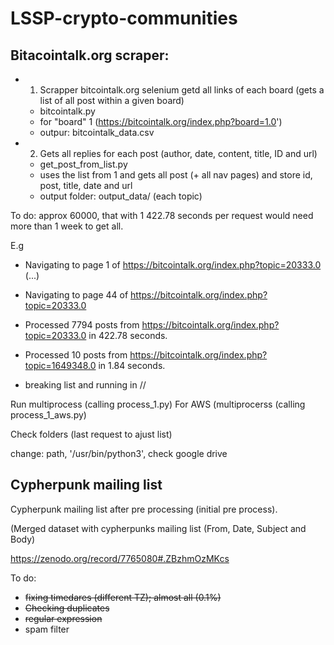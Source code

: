 # LSSP-crypto-communities

## Bitacointalk.org scraper:

- 1. Scrapper bitcointalk.org selenium getd all links of each board (gets a list of all post within a given board) 
   * bitcointalk.py
   * for "board" 1 (https://bitcointalk.org/index.php?board=1.0')
   * outpur: bitcointalk_data.csv
- 2. Gets all replies for each post (author, date, content, title, ID and url)
   * get_post_from_list.py
   * uses the list from 1 and gets all post (+ all nav pages) and store id, post, title, date and url
   * output folder: output_data/ (each topic)
 

To do:
approx 60000, that with 1  422.78 seconds per request would need more than 1 week to get all.

E.g 
* Navigating to page 1 of https://bitcointalk.org/index.php?topic=20333.0
(...)
* Navigating to page 44 of https://bitcointalk.org/index.php?topic=20333.0

* Processed 7794 posts from https://bitcointalk.org/index.php?topic=20333.0 in 422.78 seconds.
* Processed 10 posts from https://bitcointalk.org/index.php?topic=1649348.0 in 1.84 seconds.

* breaking list and running in // 

Run multiprocess (calling process_1.py)
For AWS (multiprocerss (calling process_1_aws.py)

Check folders (last request to ajust list)

change: path, '/usr/bin/python3', check google drive

## Cypherpunk mailing list

Cypherpunk mailing list after pre processing (initial pre process).

(Merged dataset with cypherpunks mailing list (From, Date, Subject and Body)

https://zenodo.org/record/7765080#.ZBzhmOzMKcs

To do:

- <strike>fixing timedares (different TZ); almost all (0.1%)</strike>
- <strike>Checking duplicates</strike>
- <strike>regular expression</strike>
- spam filter
